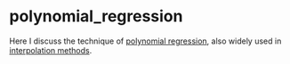 # polynomial_regression
Here I discuss the technique of [polynomial regression](https://en.wikipedia.org/wiki/Polynomial_regression), also widely used in [interpolation methods](https://en.wikipedia.org/wiki/Interpolation).
